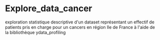 # Explore_data_cancer
exploration statistique descriptive d'un dataset représentant un effectif de patients pris en charge pour un cancers en région Ile de France à l'aide de la bibliothèque ydata_profiling 
